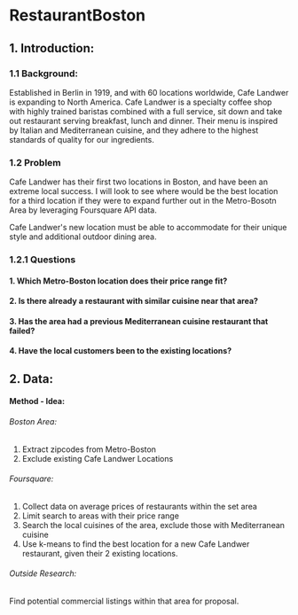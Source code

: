 # RestaurantBoston

## 1. Introduction:
### 1.1 Background: 
Established in Berlin in 1919, and with 60 locations worldwide, Cafe Landwer is expanding to North America. Cafe Landwer is a specialty coffee shop with highly trained baristas combined with a full service, sit down and take out restaurant serving breakfast, lunch and dinner. Their menu is inspired by Italian and Mediterranean cuisine, and they adhere to the highest standards of quality for our ingredients.

### 1.2 Problem
Cafe Landwer has their first two locations in Boston, and have been an extreme local success. I will look to see where would be the best location for a third location if they were to expand further out in the Metro-Bosotn Area by leveraging Foursquare API data. 

Cafe Landwer's new location must be able to accommodate for their unique style and additional outdoor dining area. 

### 1.2.1 Questions
####   1. Which Metro-Boston location does their price range fit?
####   2. Is there already a restaurant with similar cuisine near that area?
####   3. Has the area had a previous Mediterranean cuisine restaurant that failed?
####   4. Have the local customers been to the existing locations?

## 2. Data:

#### Method - Idea: 
###### Boston Area:
1. Extract zipcodes from Metro-Boston
2. Exclude existing Cafe Landwer Locations
###### Foursquare:
1. Collect data on average prices of restaurants within the set area
2. Limit search to areas with their price range
3. Search the local cuisines of the area, exclude those with Mediterranean cuisine
4. Use k-means to find the best location for a new Cafe Landwer restaurant, given their 2 existing locations.
###### Outside Research:
Find potential commercial listings within that area for proposal.
